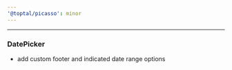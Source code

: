 ```yaml
---
'@toptal/picasso': minor
---
```


---

### DatePicker

- add custom footer and indicated date range options


